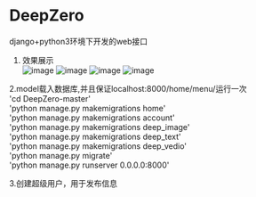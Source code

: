 # DeepZero
django+python3环境下开发的web接口

1. 效果展示  
![image](https://github.com/shen1994/README_FILE/raw/master/images/menu.jpg)
![image](https://github.com/shen1994/README_FILE/raw/master/images/blog_submit.jpg)
![image](https://github.com/shen1994/README_FILE/raw/master/images/image_retrieval.jpg)
![image](https://github.com/shen1994/README_FILE/raw/master/images/text_chat.jpg)

2.model载入数据库,并且保证localhost:8000/home/menu/运行一次  
'cd DeepZero-master'  
'python manage.py makemigrations home'  
'python manage.py makemigrations account'  
'python manage.py makemigrations deep_image'  
'python manage.py makemigrations deep_text'  
'python manage.py makemigrations deep_vedio'  
'python manage.py migrate'  
'python manage.py runserver 0.0.0.0:8000'  

3.创建超级用户，用于发布信息  

